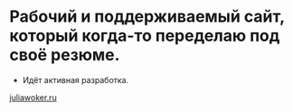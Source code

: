 # Рабочий и поддерживаемый сайт, который когда-то переделаю под своё резюме.

- Идёт активная разработка.

[juliawoker.ru](https://juliawoker.ru/)
